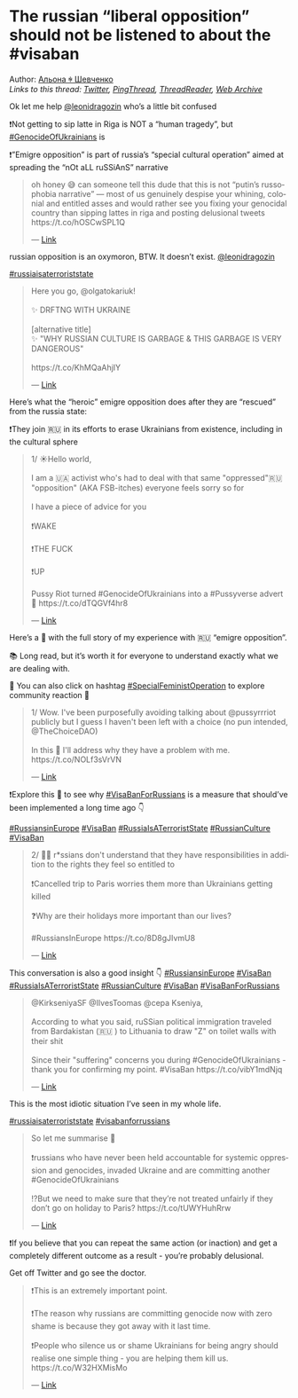 # The russian “liberal opposition” should not be listened to about the #visaban

Author: [Альона ꑭ Шевченко](https://twitter.com/cryptodrftng)  
*Links to this thread: [Twitter](https://twitter.com/cryptodrftng/status/1558864007364317184), [PingThread](https://pingthread.com/thread/1558864007364317184), [ThreadReader](https://threadreaderapp.com/thread/1558864007364317184.html), [Web Archive](https://web.archive.org/web/*/https://twitter.com/cryptodrftng/status/1558864007364317184)*

Ok let me help [@leonidragozin](https://twitter.com/leonidragozin) who’s a little bit confused 

❗️Not getting to sip latte in Riga is NOT a “human tragedy”, but [#GenocideOfUkrainians](https://twitter.com/hashtag/GenocideOfUkrainians) is

❗️”Emigre opposition” is part of russia’s “special cultural operation” aimed at spreading the “nOt aLL ruSSiAnS” narrative

<blockquote class="twitter-tweet">
    <p lang="en" dir="ltr">
    oh honey 😅 can someone tell this dude that this is not “putin’s russophobia narrative” — most of us genuinely despise your whining, colonial and entitled asses and would rather see you fixing your genocidal country than sipping lattes in riga and posting delusional tweets https://t.co/hOSCwSPL1Q<br />
    </p>
    &mdash; <a href="https://twitter.com/maksymeristavi/status/1558817837585678338">Link</a>
</blockquote>

russian opposition is an oxymoron, BTW. It doesn’t exist. [@leonidragozin](https://twitter.com/leonidragozin) 

[#russiaisaterroriststate](https://twitter.com/hashtag/russiaisaterroriststate)

<blockquote class="twitter-tweet">
    <p lang="en" dir="ltr">
    Here you go, @olgatokariuk! <br />
    <br />
    ✨ DRFTNG WITH UKRAINE <br />
    <br />
    [alternative title]<br />
    ✨ &#34;WHY RUSSIAN CULTURE IS GARBAGE &amp; THIS GARBAGE IS VERY DANGEROUS&#34;<br />
    <br />
    https://t.co/KhMQaAhjIY<br />
    </p>
    &mdash; <a href="https://twitter.com/cryptodrftng/status/1540712975518015490">Link</a>
</blockquote>

Here’s what the “heroic” emigre opposition does after they are “rescued” from the russia state:

❗️They join 🇷🇺 in its efforts to erase Ukrainians from existence, including in the cultural sphere

<blockquote class="twitter-tweet">
    <p lang="en" dir="ltr">
    1/ ☀️Hello world, <br />
    <br />
    I am a 🇺🇦 activist who&#39;s had to deal  with that same &#34;oppressed&#34;🇷🇺  &#34;opposition&#34; (AKA FSB-itches) everyone feels sorry so for<br />
    <br />
    I have a piece of advice for you<br />
    <br />
    ❗️WAKE<br />
    <br />
    ❗️THE FUCK<br />
    <br />
    ❗️UP<br />
    <br />
    Pussy Riot turned #GenocideOfUkrainians into a #Pussyverse advert 🦄 https://t.co/dTQGVf4hr8<br />
    </p>
    &mdash; <a href="https://twitter.com/cryptodrftng/status/1558596829578756097">Link</a>
</blockquote>

Here’s a 🧵 with the full story of my experience with 🇷🇺 “emigre opposition”. 

📚 Long read, but it’s worth it for everyone to understand exactly what we are dealing with. 

🎀 You can also click on hashtag [#SpecialFeministOperation](https://twitter.com/hashtag/SpecialFeministOperation) to explore community reaction 🦄

<blockquote class="twitter-tweet">
    <p lang="en" dir="ltr">
    1/ Wow. I&#39;ve been purposefully avoiding talking about @pussyrrriot publicly but I guess I haven&#39;t been left with a choice (no pun intended, @TheChoiceDAO) <br />
    <br />
    In this 🧵 I&#39;ll address why they have a problem with me. https://t.co/NOLf3sVrVN<br />
    </p>
    &mdash; <a href="https://twitter.com/cryptodrftng/status/1540771643781414912">Link</a>
</blockquote>

❗️Explore this 🧵 to see why [#VisaBanForRussians](https://twitter.com/hashtag/VisaBanForRussians) is a measure that should’ve been implemented a long time ago 👇

[#RussiansinEurope](https://twitter.com/hashtag/RussiansinEurope) [#VisaBan](https://twitter.com/hashtag/VisaBan) 
[#RussiaIsATerroristState](https://twitter.com/hashtag/RussiaIsATerroristState) 
[#RussianCulture](https://twitter.com/hashtag/RussianCulture) [#VisaBan](https://twitter.com/hashtag/VisaBan)

<blockquote class="twitter-tweet">
    <p lang="en" dir="ltr">
    2/ 💁‍♀️ r*ssians don&#39;t understand that they have responsibilities in addition to the rights they feel so entitled to<br />
    <br />
    ❗️Cancelled trip to Paris worries them more than Ukrainians getting killed<br />
    <br />
    ❓Why are their holidays more important than our lives?<br />
    <br />
    #RussiansInEurope https://t.co/8D8gJIvmU8<br />
    </p>
    &mdash; <a href="https://twitter.com/cryptodrftng/status/1557377103338807296">Link</a>
</blockquote>

This conversation is also a good insight 👇
[#RussiansinEurope](https://twitter.com/hashtag/RussiansinEurope) [#VisaBan](https://twitter.com/hashtag/VisaBan) 
[#RussiaIsATerroristState](https://twitter.com/hashtag/RussiaIsATerroristState) 
[#RussianCulture](https://twitter.com/hashtag/RussianCulture) [#VisaBan](https://twitter.com/hashtag/VisaBan) [#VisaBanForRussians](https://twitter.com/hashtag/VisaBanForRussians)

<blockquote class="twitter-tweet">
    <p lang="en" dir="ltr">
    @KirkseniyaSF @IlvesToomas @cepa Kseniya, <br />
    <br />
    According to what you said, ruSSian political immigration traveled from Bardakistan (🇷🇺 ) to Lithuania to draw &#34;Z&#34; on toilet walls with their shit <br />
    <br />
    Since their &#34;suffering&#34; concerns you during #GenocideOfUkrainians - thank you for confirming my point. #VisaBan https://t.co/vibY1mdNjq<br />
    </p>
    &mdash; <a href="https://twitter.com/cryptodrftng/status/1558631043544104961">Link</a>
</blockquote>

This is the most idiotic situation I’ve seen in my whole life.

[#russiaisaterroriststate](https://twitter.com/hashtag/russiaisaterroriststate) [#visabanforrussians](https://twitter.com/hashtag/visabanforrussians)

<blockquote class="twitter-tweet">
    <p lang="en" dir="ltr">
    So let me summarise 🧐<br />
    <br />
    ❗️russians who have never been held accountable for systemic oppression and genocides, invaded Ukraine and are committing another #GenocideOfUkrainians<br />
    <br />
    ⁉️But we need to make sure that they’re not treated unfairly if they don’t go on holiday to Paris? https://t.co/tUWYHuhRrw<br />
    </p>
    &mdash; <a href="https://twitter.com/cryptodrftng/status/1558869948885340162">Link</a>
</blockquote>

❗️If you believe that you can repeat the same action (or inaction) and get a completely different outcome as a result - you’re probably delusional. 

Get off Twitter and go see the doctor.

<blockquote class="twitter-tweet">
    <p lang="en" dir="ltr">
    ❗This is an extremely important point.<br />
    <br />
    ❗The reason why russians are committing genocide now with zero shame is because they got away with it last time.<br />
    <br />
    ❗People who silence us or shame Ukrainians for being angry should realise one simple thing - you are helping them kill us. https://t.co/W32HXMisMo<br />
    </p>
    &mdash; <a href="https://twitter.com/cryptodrftng/status/1546220359464124422">Link</a>
</blockquote>
